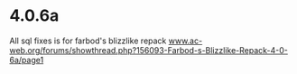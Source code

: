 4.0.6a
======

All sql fixes is for farbod's blizzlike repack 
www.ac-web.org/forums/showthread.php?156093-Farbod-s-Blizzlike-Repack-4-0-6a/page1
